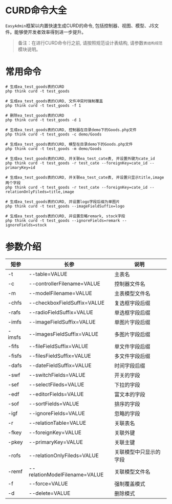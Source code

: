 # CURD命令大全

`EasyAdmin`框架以内置快速生成CURD的命令, 包括控制器、视图、模型、JS文件。能够使开发者效率得到进一步提升。

> 备注：在进行CURD命令行之前, 请按照规范设计表结构, 请参数`表结构规范`模块说明。

# 常用命令

```shell
# 生成ea_test_goods表的CURD
php think curd -t test_goods

# 生成ea_test_goods表的CURD, 文件冲突时强制覆盖
php think curd -t test_goods -f 1

# 删除ea_test_goods表的CURD
php think curd -t test_goods -d 1

# 生成ea_test_goods表的CURD, 控制器在目录demo下的Goods.php文件
php think curd -t test_goods -c demo/Goods

# 生成ea_test_goods表的CURD, 模型在目录demo下的Goods.php文件
php think curd -t test_goods -m demo/Goods

# 生成ea_test_goods表的CURD, 并关联ea_test_cate表, 并设置外键为cate_id
php think curd -t test_goods -r test_cate --foreignKey=cate_id --primaryKey=id

# 生成ea_test_goods表的CURD, 并关联ea_test_cate表, 并设置只显示title,image两个字段
php think curd -t test_goods -r test_cate --foreignKey=cate_id --relationOnlyFileds=title,image

# 生成ea_test_goods表的CURD, 并设置logo字段后缀为单图片
php think curd -t test_goods --imageFieldSuffix=logo

# 生成ea_test_goods表的CURD, 并设置忽略remark, stock字段
php think curd -t test_goods --ignoreFields=remark --ignoreFields=stock
```

# 参数介绍

| 短参 | 长参 | 说明 | 
| --- | --- |--- |
| -t | --table=VALUE | 主表名 |
| -c | --controllerFilename=VALUE | 控制器文件名 |
| -m | --modelFilename=VALUE | 主表模型文件名 |
| -chfs | --checkboxFieldSuffix=VALUE | 复选框字段后缀 |
| -rafs | --radioFieldSuffix=VALUE | 单选框字段后缀 |
| -imfs | --imageFieldSuffix=VALUE | 单图片字段后缀 |
| -imsfs | --imagesFieldSuffix=VALUE | 多图片字段后缀 |
| -fifs | --fileFieldSuffix=VALUE | 单文件字段后缀 |
| -fisfs | --filesFieldSuffix=VALUE | 多文件字段后缀 |
| -dafs | --dateFieldSuffix=VALUE | 时间字段后缀 |
| -swf | --switchFields=VALUE | 开关的字段 |
| -sef | --selectFileds=VALUE | 下拉的字段 |
| -edf | --editorFields=VALUE | 富文本的字段 |
| -sof | --sortFields=VALUE | 排序的字段 |
| -igf | --ignoreFields=VALUE | 忽略的字段 |
| -r | --relationTable=VALUE | 关联表名 |
| -fkey | --foreignKey=VALUE | 关联外键 |
| -pkey | --primaryKey=VALUE | 关联主键 |
| -rofs | --relationOnlyFileds=VALUE | 关联模型中只显示的字段 |
| -remf | --relationModelFilename=VALUE | 关联模型文件名 |
| -f | --force=VALUE | 强制覆盖模式 |
| -d | --delete=VALUE | 删除模式 |

